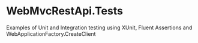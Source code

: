 # WebMvcRestApi.Tests

Examples of Unit and Integration testing using XUnit, Fluent Assertions and WebApplicationFactory.CreateClient
